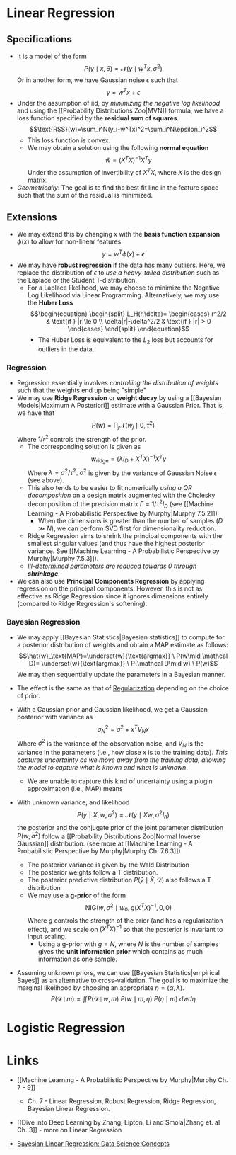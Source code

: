 # Linear Regression
## Specifications
* It is a model of the form $$P(y\mid x,\theta)=\mathcal{N}(y\mid w^Tx,\sigma^2)$$Or in another form, we have Gaussian noise $\epsilon$ such that $$y=w^Tx+\epsilon$$
* Under the assumption of iid, by *minimizing the negative log likelihood* and using the [[Probability Distributions Zoo|MVN]] formula, we have a loss function specified by the **residual sum of squares**. $$\text{RSS}(w)=\sum_i^N(y_i-w^Tx)^2=\sum_i^N\epsilon_i^2$$
	* This loss function is convex.
	* We may obtain a solution using the following **normal equation** $$\hat w=(X^TX)^{-1}X^T y$$Under the assumption of invertibility of $X^TX$, where $X$ is the design matrix.
* *Geometrically*: The goal is to find the best fit line in the feature space such that the sum of the residual is minimized.
## Extensions
* We may extend this by changing $x$ with the **basis function expansion** $\phi(x)$ to allow for non-linear features.  $$y=w^T\phi(x)+\epsilon$$
* We may have **robust regression** if the data has many outliers. Here, we replace the distribution of $\epsilon$ to *use a heavy-tailed distribution* such as the Laplace or the Student T-distribution.
	* For a Laplace likelihood, we may choose to minimize the Negative Log Likelihood via Linear Programming. Alternatively, we may use the **Huber Loss** $$\begin{equation}
	  \begin{split}
	  L_H(r,\delta)= \begin{cases}
	  r^2/2 & \text{if } |r|\le 0 \\
	  \delta|r|-\delta^2/2 & \text{if } |r| > 0
	  \end{cases}
	  \end{split}
	  \end{equation}$$
		* The Huber Loss is equivalent to the $L_2$ loss but accounts for outliers in the data.
### Regression
* Regression essentially involves *controlling the distribution of weights* such that the weights end up being "simple" 
* We may use **Ridge Regression** or **weight decay** by using a [[Bayesian Models|Maximum A Posteriori]] estimate with a Gaussian Prior. That is, we have that $$P(w)=\prod_j\mathcal{N}(w_j\mid 0,\tau^2)$$Where $1/r^2$ controls the strength of the prior.
	* The corresponding solution is given as $$w_\text{ridge}=(\lambda I_D +X^TX)^{-1}X^Ty $$Where $\lambda = \sigma^2/\tau^2$. $\sigma^2$ is given by the variance of Gaussian Noise $\epsilon$ (see above). 
	* This also tends to be easier to fit numerically *using a QR decomposition* on a design matrix augmented with the Cholesky decomposition of the precision matrix $\Gamma = 1/\tau^2 I_D$ (see [[Machine Learning - A Probabilistic Perspective by Murphy|Murphy 7.5.2]])
		* When the dimensions is greater than the number of samples ($D\gg N$), we can perform SVD first for dimensionality reduction.
	* Ridge Regression aims to shrink the principal components with the smallest singular values (and thus have the highest posterior variance. See [[Machine Learning - A Probabilistic Perspective by Murphy|Murphy 7.5.3]]). 
	* *Ill-determined parameters are reduced towards $0$ through **shrinkage***. 
* We can also use **Principal Components Regression** by applying regression on the principal components. However, this is not as effective as Ridge Regression since it ignores dimensions entirely (compared to Ridge Regression's softening).
### Bayesian Regression
* We may apply [[Bayesian Statistics|Bayesian statistics]] to compute for a posterior distribution of weights and obtain a MAP estimate as follows: $$\hat{w}_\text{MAP}=\underset{w}{\text{argmax}}  \ P(w\mid \mathcal D)= \underset{w}{\text{argmax}} \ P(\mathcal D\mid w)  \ P(w)$$We may then sequentially update the parameters in a Bayesian manner. 

* The effect is the same as that of [Regularization](https://www.youtube.com/watch?v=Z6HGJMUakmc) depending on the choice of prior.
* With a Gaussian prior and Gaussian likelihood, we get a Gaussian posterior with variance as $$\sigma^2_N = \sigma^2+x^TV_Nx$$Where $\sigma^2$ is the variance of the observation noise, and $V_N$ is the variance in the parameters (i.e., how close $x$ is to the training data). *This captures uncertainty as we move away from the training data, allowing the model to capture what is known and what is unknown*.
	* We are unable to capture this kind of uncertainty using a plugin approximation (i.e., MAP) means 

* With unknown variance, and likelihood $$P(y\mid X, w,\sigma^2)=\mathcal N (y\mid Xw,\sigma^2I_n)$$the posterior and the conjugate prior of the joint parameter distribution $P(w,\sigma^2)$ follow a [[Probability Distributions Zoo|Normal Inverse Gaussian]] distribution. (see more at [[Machine Learning - A Probabilistic Perspective by Murphy|Murphy Ch. 7.6.3]]) 
	* The posterior variance is given by the Wald Distribution
	* The posterior weights follow a T distribution.
	* The posterior predictive distribution $P(\hat y \mid \hat X, \mathcal{D})$ also follows a T distribution
	* We may use a **g-prior** of the form $$\text{NIG}(w,\sigma^2\mid w_0,g(X^TX)^{-1}, 0,0)$$Where $g$ controls the strength of the prior (and has a regularization effect), and we scale on $(X^TX)^{-1}$ so that the posterior is invariant to input scaling.
		* Using a g-prior with $g=N$, where $N$ is the number of samples gives the **unit information prior** which contains as much information as one sample.

* Assuming unknown priors, we can use [[Bayesian Statistics|empirical Bayes]] as an alternative to cross-validation. The goal is to maximize the marginal likelihood by choosing an appropriate $\eta=(\alpha,\lambda)$. $$P(\mathcal{D}\mid m) = \iint P(\mathcal D\mid w,m) \ P(w\mid m,\eta) \ P(\eta\mid m) \ dw d\eta$$

# Logistic Regression

# Links
* [[Machine Learning - A Probabilistic Perspective by Murphy|Murphy Ch. 7 - 9]]
	* Ch. 7 - Linear Regression, Robust Regression, Ridge Regression, Bayesian Linear Regression.
* [[Dive into Deep Learning by Zhang, Lipton, Li and Smola|Zhang et. al Ch. 3]] - more on Linear Regression

* [Bayesian Linear Regression: Data Science Concepts](https://www.youtube.com/watch?v=Z6HGJMUakmc)